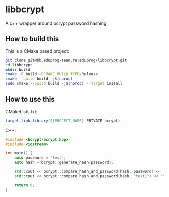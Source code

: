 # libbcrypt

A c++ wrapper around bcrypt password hashing

## How to build this

This is a CMake based project:

```bash
git clone git@bb.eduprog-team.ru:eduprog/libbcrypt.git
cd libbcrypt
mkdir build
cmake -B build -DCMAKE_BUILD_TYPE=Release
cmake --build build -j$(nproc)
sudo cmake --build build -j$(nproc) --target install
```

## How to use this

CMakeLists.txt:

```cmake
target_link_library(${PROJECT_NAME} PRIVATE bcrypt)
```

C++:

```cpp
#include <bcrypt/bcrypt.hpp>
#include <iostream>

int main() {
	auto password = "test";
	auto hash = bcrypt::generate_hash(password);

	std::cout << bcrypt::compare_hash_and_password(hash, password) << '\n';
	std::cout << bcrypt::compare_hash_and_password(hash, "test1") << '\n';

	return 0;
}
```
